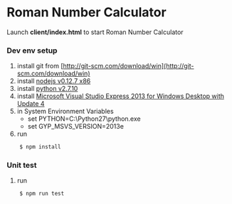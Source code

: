 Roman Number Calculator
=======================

Launch **client/index.html** to start Roman Number Calculator

### Dev env setup
1. install git from [http://git-scm.com/download/win](http://git-scm.com/download/win)
2. install [nodejs v0.12.7 x86](https://nodejs.org/en/blog/release/v0.12.7/)
3. install [python v2.7.10](https://www.python.org/downloads/)
4. install [Microsoft Visual Studio Express 2013 for Windows Desktop with Update 4](http://www.microsoft.com/en-gb/download/details.aspx?id=44914)
5. in System Environment Variables
	- set PYTHON=C:\Python27\python.exe
	- set GYP_MSVS_VERSION=2013e
6. run 
```sh
    $ npm install
```

### Unit test
1. run 
```sh
	$ npm run test
```
